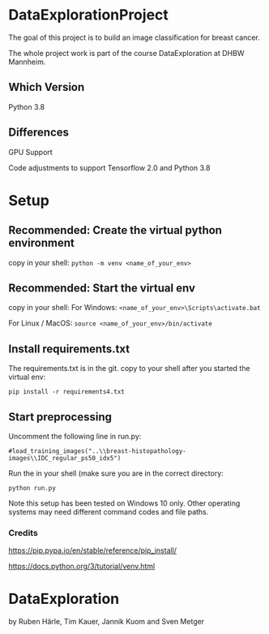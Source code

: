 # DataExplorationProject

The goal of this project is to build an image classification for breast cancer.

The whole project work is part of the course DataExploration at DHBW Mannheim.

## Which Version
Python 3.8

## Differences

GPU Support

Code adjustments to support Tensorflow 2.0 and Python 3.8

# Setup

## Recommended: Create the virtual python environment

copy in your shell:
	` python -m venv <name_of_your_env> ` 
	
## Recommended: Start the virtual env

copy in your shell:
   For Windows: ` <name_of_your_env>\Scripts\activate.bat ` 
	
   For Linux / MacOS: ` source <name_of_your_env>/bin/activate `
	
## Install requirements.txt 

The requirements.txt is in the git.
copy to your shell after you started the virtual env:

` pip install -r requirements4.txt `  
## Start preprocessing
Uncomment the following line in run.py:

` #load_training_images("..\\breast-histopathology-images\\IDC_regular_ps50_idx5") `

Run the in your shell (make sure you are in the correct directory:

` python run.py `



Note this setup has been tested on Windows 10 only. 
Other operating systems may need different command codes and file paths.
### Credits

https://pip.pypa.io/en/stable/reference/pip_install/

https://docs.python.org/3/tutorial/venv.html



# DataExploration
by Ruben Härle, Tim Kauer, Jannik Kuom and Sven Metger
